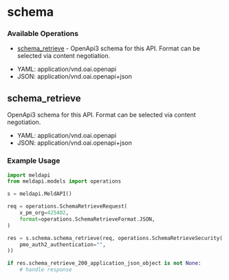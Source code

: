 # schema

### Available Operations

* [schema_retrieve](#schema_retrieve) - OpenApi3 schema for this API. Format can be selected via content negotiation.

- YAML: application/vnd.oai.openapi
- JSON: application/vnd.oai.openapi+json

## schema_retrieve

OpenApi3 schema for this API. Format can be selected via content negotiation.

- YAML: application/vnd.oai.openapi
- JSON: application/vnd.oai.openapi+json

### Example Usage

```python
import meldapi
from meldapi.models import operations

s = meldapi.MeldAPI()

req = operations.SchemaRetrieveRequest(
    x_pm_org=425402,
    format=operations.SchemaRetrieveFormat.JSON,
)

res = s.schema.schema_retrieve(req, operations.SchemaRetrieveSecurity(
    pmo_auth2_authentication="",
))

if res.schema_retrieve_200_application_json_object is not None:
    # handle response
```

